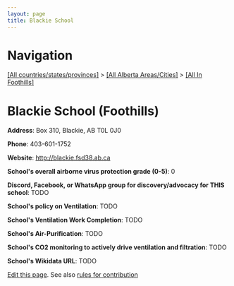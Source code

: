 ```yaml
---
layout: page
title: Blackie School
---
```

# Navigation

[[All countries/states/provinces]](../../..) > [[All Alberta Areas/Cities]](../..) > [[All In Foothills]](..)

# Blackie School (Foothills)

**Address**: Box 310, Blackie, AB T0L 0J0

**Phone**: 403-601-1752

**Website**: <http://blackie.fsd38.ab.ca>

**School's overall airborne virus protection grade (0-5)**: 0

**Discord, Facebook, or WhatsApp group for discovery/advocacy for THIS school**: TODO

**School's policy on Ventilation**: TODO

**School's Ventilation Work Completion**: TODO

**School's Air-Purification**: TODO

**School's CO2 monitoring to actively drive ventilation and filtration**: TODO

**School's Wikidata URL**: TODO


[Edit this page](https://github.com/ventilate-schools/AB/edit/main/./Foothills/Blackie_School.md). See also [rules for contribution](../../../contribution-rules/)